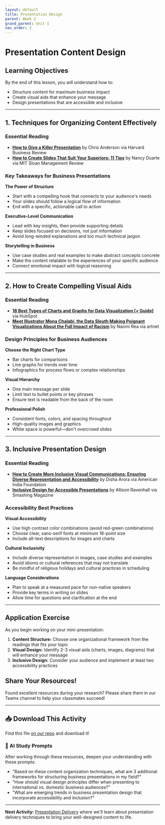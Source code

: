 ```yaml
---
layout: default
title: Presentation Design
parent: Week 2
grand_parent: Unit 1
nav_order: 2
---
```


# Presentation Content Design

## Learning Objectives
By the end of this lesson, you will understand how to:
- Structure content for maximum business impact
- Create visual aids that enhance your message
- Design presentations that are accessible and inclusive

---

## 1. Techniques for Organizing Content Effectively

### Essential Reading
- **[How to Give a Killer Presentation](https://hbr.org/2013/06/how-to-give-a-killer-presentation)** by Chris Anderson via Harvard Business Review
- **[How to Create Slides That Suit Your Superiors: 11 Tips](https://sloanreview.mit.edu/article/how-to-create-slides-that-suit-your-superiors-11-tips)** by Nancy Duarte via MIT Sloan Management Review

### Key Takeaways for Business Presentations

**The Power of Structure**
- Start with a compelling hook that connects to your audience's needs
- Your slides should follow a logical flow of information
- End with a specific, actionable call to action

**Executive-Level Communication**
- Lead with key insights, then provide supporting details
- Keep slides focused on decisions, not just information
- Avoid long-winded explanations and too much technical jargon

**Storytelling in Business**
- Use case studies and real examples to make abstract concepts concrete
- Make the content relatable to the experiences of your specific audience
- Connect emotional impact with logical reasoning

---

## 2. How to Create Compelling Visual Aids

### Essential Reading
- **[18 Best Types of Charts and Graphs for Data Visualization [+ Guide]](https://blog.hubspot.com/marketing/types-of-graphs-for-data-visualization)** via HubSpot
- **[Meet Illustrator Mona Chalabi, the Data Sleuth Making Poignant Visualizations About the Full Impact of Racism](https://news.artnet.com/art-world/meet-mona-chalabi-1893221)** by Naomi Rea via artnet

### Design Principles for Business Audiences

**Choose the Right Chart Type**
- Bar charts for comparisons
- Line graphs for trends over time
- Infographics for process flows or complex relationships

**Visual Hierarchy**
- One main message per slide
- Limit text to bullet points or key phrases
- Ensure text is readable from the back of the room

**Professional Polish**
- Consistent fonts, colors, and spacing throughout
- High-quality images and graphics
- White space is powerful—don't overcrowd slides

---

## 3. Inclusive Presentation Design

### Essential Reading
- **[How to Create More Inclusive Visual Communications: Ensuring Diverse Representation and Accessibility](https://aif.org/how-to-create-more-inclusive-visual-communications-ensuring-diverse-representation-and-accessibility)** by Disha Arora via American India Foundation
- **[Inclusive Design for Accessible Presentations](https://www.smashingmagazine.com/2018/11/inclusive-design-accessible-presentations)** by Allison Ravenhall via Smashing Magazine

### Accessibility Best Practices

**Visual Accessibility**
- Use high contrast color combinations (avoid red-green combinations)
- Choose clear, sans-serif fonts at minimum 18-point size
- Include alt-text descriptions for images and charts

**Cultural Inclusivity**
- Include diverse representation in images, case studies and examples
- Avoid idioms or cultural references that may not translate
- Be mindful of religious holidays and cultural practices in scheduling

**Language Considerations**
- Plan to speak at a measured pace for non-native speakers
- Provide key terms in writing on slides
- Allow time for questions and clarification at the end

---

## Application Exercise

As you begin working on your mini-presentation:

1. **Content Structure:** Choose one organizational framework from the readings that fits your topic
2. **Visual Design:** Identify 2-3 visual aids (charts, images, diagrams) that will enhance your message  
3. **Inclusive Design:** Consider your audience and implement at least two accessibility practices

## Share Your Resources!

Found excellent resources during your research? Please share them in our Teams channel to help your classmates succeed!

---

## 📥 Download This Activity

Find this file [on our repo](https://github.com/alainamb/uic_tr35-business-english-II/blob/main/unit1/week2/presentation-content.md) and download it!

### 🤖 AI Study Prompts
After working through these resources, deepen your understanding with these prompts:
- "Based on these content organization techniques, what are 3 additional frameworks for structuring business presentations in my field?"
- "How should visual design principles differ when presenting to international vs. domestic business audiences?"
- "What are emerging trends in business presentation design that incorporate accessibility and inclusion?"

---

**Next Activity:** [Presentation Delivery](presentation-delivery.md) where we'll learn about presentation delivery techniques to bring your well-designed content to life.
